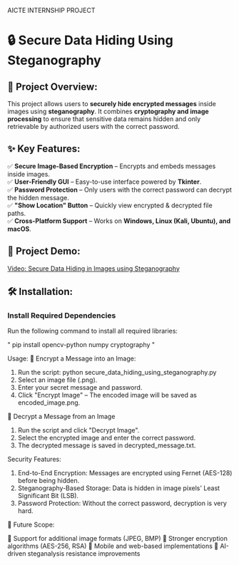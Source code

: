AICTE INTERNSHIP PROJECT
# 🔒 Secure Data Hiding Using Steganography

## 📌 Project Overview: 
This project allows users to **securely hide encrypted messages** inside images using **steganography**. It combines **cryptography and image processing** to ensure that sensitive data remains hidden and only retrievable by authorized users with the correct password.  

## ✨ Key Features:   
✅ **Secure Image-Based Encryption** – Encrypts and embeds messages inside images.  
✅ **User-Friendly GUI** – Easy-to-use interface powered by **Tkinter**.  
✅ **Password Protection** – Only users with the correct password can decrypt the hidden message.  
✅ **"Show Location" Button** – Quickly view encrypted & decrypted file paths.  
✅ **Cross-Platform Support** – Works on **Windows, Linux (Kali, Ubuntu), and macOS**.  

## 🎥 Project Demo:

[Video: Secure Data Hiding in Images using Steganography](https://github.com/abbushadshaikh/Secure_Data_Hiding_in_images_using_Steganography/blob/main/working_of_secure_data_hiding_using_steganography.mp4)

## 🛠️ Installation:

### **Install Required Dependencies**  
Run the following command to install all required libraries:  


" pip install opencv-python numpy cryptography "

Usage:
🔹 Encrypt a Message into an Image: 

1. Run the script: python secure_data_hiding_using_steganography.py
2. Select an image file (.png).
3. Enter your secret message and password.
4. Click "Encrypt Image" – The encoded image will be saved as encoded_image.png.


🔹 Decrypt a Message from an Image

1. Run the script and click "Decrypt Image".
2. Select the encrypted image and enter the correct password.
3. The decrypted message is saved in decrypted_message.txt.

Security Features: 

1. End-to-End Encryption: Messages are encrypted using Fernet (AES-128) before being hidden.
2. Steganography-Based Storage: Data is hidden in image pixels' Least Significant Bit (LSB).
3. Password Protection: Without the correct password, decryption is very hard.


📌 Future Scope:

🔹 Support for additional image formats (JPEG, BMP)
🔹 Stronger encryption algorithms (AES-256, RSA)
🔹 Mobile and web-based implementations
🔹 AI-driven steganalysis resistance improvements
